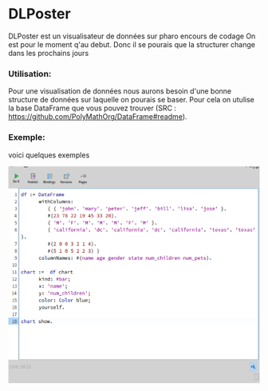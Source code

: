 # DLPoster

DLPoster est un visualisateur de données sur pharo encours de codage 
On est pour le moment q'au debut. Donc il se pourais que la structurer change dans les prochains jours 

### Utilisation:
Pour une visualisation de données nous aurons besoin d'une bonne structure de données sur laquelle on pourais se baser.
Pour cela on utulise la base DataFrame que vous pouvez trouver (SRC : https://github.com/PolyMathOrg/DataFrame#readme).
	
### Exemple:
voici quelques exemples 

![alt text](image/exemple.png)
	
